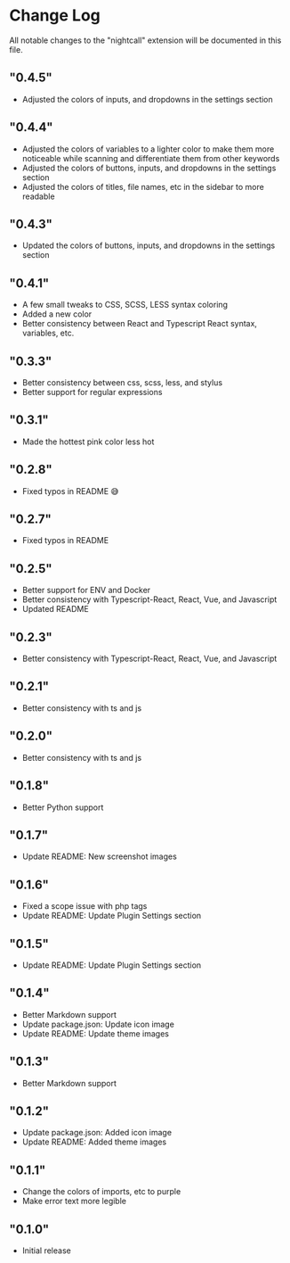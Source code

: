 # Change Log

All notable changes to the "nightcall" extension will be documented in this file.

## "0.4.5"

- Adjusted the colors of inputs, and dropdowns in the settings section

## "0.4.4"

- Adjusted the colors of variables to a lighter color to make them more noticeable while scanning and differentiate them from other keywords
- Adjusted the colors of buttons, inputs, and dropdowns in the settings section
- Adjusted the colors of titles, file names, etc in the sidebar to more readable

## "0.4.3"

- Updated the colors of buttons, inputs, and dropdowns in the settings section

## "0.4.1"

- A few small tweaks to CSS, SCSS, LESS syntax coloring
- Added a new color
- Better consistency between React and Typescript React syntax, variables, etc.

## "0.3.3"

- Better consistency between css, scss, less, and stylus
- Better support for regular expressions

## "0.3.1"

- Made the hottest pink color less hot

## "0.2.8"

- Fixed typos in README 😅

## "0.2.7"

- Fixed typos in README

## "0.2.5"

- Better support for ENV and Docker
- Better consistency with Typescript-React, React, Vue, and Javascript
- Updated README

## "0.2.3"

- Better consistency with Typescript-React, React, Vue, and Javascript

## "0.2.1"

- Better consistency with ts and js

## "0.2.0"

- Better consistency with ts and js

## "0.1.8"

- Better Python support

## "0.1.7"

- Update README: New screenshot images

## "0.1.6"

- Fixed a scope issue with php tags
- Update README: Update Plugin Settings section

## "0.1.5"

- Update README: Update Plugin Settings section

## "0.1.4"

- Better Markdown support
- Update package.json: Update icon image
- Update README: Update theme images

## "0.1.3"

- Better Markdown support

## "0.1.2"

- Update package.json: Added icon image
- Update README: Added theme images

## "0.1.1"

- Change the colors of imports, etc to purple
- Make error text more legible

## "0.1.0"

- Initial release
